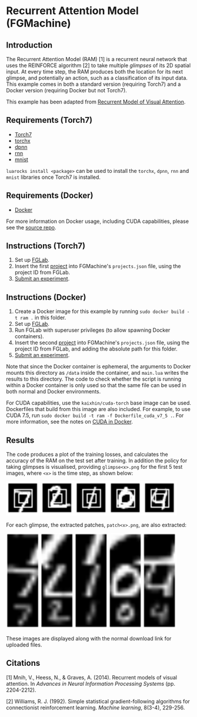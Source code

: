 # Recurrent Attention Model (FGMachine)

## Introduction

The Recurrent Attention Model (RAM) [1] is a recurrent neural network that uses the REINFORCE algorithm [2] to take multiple *glimpses* of its 2D spatial input. At every time step, the RAM produces both the location for its next glimpse, and potentially an action, such as a classification of its input data. This example comes in both a standard version (requiring Torch7) and a Docker version (requiring Docker but not Torch7).

This example has been adapted from [Recurrent Model of Visual Attention](http://torch.ch/blog/2015/09/21/rmva.html).

## Requirements (Torch7)

- [Torch7](http://torch.ch/)
- [torchx](https://github.com/nicholas-leonard/torchx)
- [dpnn](https://github.com/nicholas-leonard/dpnn)
- [rnn](https://github.com/Element-Research/rnn)
- [mnist](https://github.com/andresy/mnist)

`luarocks install <package>` can be used to install the `torchx`, `dpnn`, `rnn` and `mnist` libraries once Torch7 is installed.

## Requirements (Docker)

- [Docker](https://www.docker.com/)

For more information on Docker usage, including CUDA capabilities, please see the [source repo](https://github.com/Kaixhin/dockerfiles).

## Instructions (Torch7)

1. Set up [FGLab](https://github.com/Kaixhin/FGLab/blob/master/examples/Recurrent-Attention-Model).
1. Insert the first [project](project.json) into FGMachine's `projects.json` file, using the project ID from FGLab.
1. [Submit an experiment](https://github.com/Kaixhin/FGLab/blob/master/examples/Recurrent-Attention-Model).

## Instructions (Docker)

1. Create a Docker image for this example by running `sudo docker build -t ram .` in this folder.
1. Set up [FGLab](https://github.com/Kaixhin/FGLab/blob/master/examples/Recurrent-Attention-Model).
1. Run FGLab with superuser privileges (to allow spawning Docker containers).
1. Insert the second [project](project.json) into FGMachine's `projects.json` file, using the project ID from FGLab, and adding the absolute path for this folder.
1. [Submit an experiment](https://github.com/Kaixhin/FGLab/blob/master/examples/Recurrent-Attention-Model).

Note that since the Docker container is ephemeral, the arguments to Docker mounts this directory as `/data` inside the container, and `main.lua` writes the results to this directory. The code to check whether the script is running within a Docker container is only used so that the same file can be used in both normal and Docker environments.

For CUDA capabilities, use the `kaixhin/cuda-torch` base image can be used. Dockerfiles that build from this image are also included. For example, to use CUDA 7.5, run `sudo docker build -t ram -f Dockerfile_cuda_v7_5 .`. For more information, see the notes on [CUDA in Docker](https://github.com/Kaixhin/dockerfiles#cuda).

## Results

The code produces a plot of the training losses, and calculates the accuracy of the RAM on the test set after training. In addition the policy for taking glimpses is visualised, providing `glimpse<x>.png` for the first 5 test images, where `<x>` is the time step, as shown below:

![glimpse1](glimpse1.png)

For each glimpse, the extracted patches, `patch<x>.png`, are also extracted:

![patch1](patch1.png)

These images are displayed along with the normal download link for uploaded files.

## Citations

[1] Mnih, V., Heess, N., & Graves, A. (2014). Recurrent models of visual attention. In *Advances in Neural Information Processing Systems* (pp. 2204-2212).

[2] Williams, R. J. (1992). Simple statistical gradient-following algorithms for connectionist reinforcement learning. *Machine learning*, 8(3-4), 229-256.
